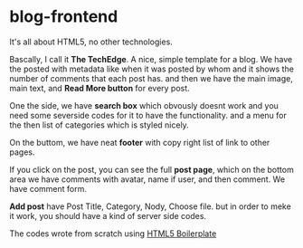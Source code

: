 # blog-frontend
It's all about HTML5, no other technologies.

Bascally, I call it **The TechEdge**. A nice, simple template for a blog. We have the posted with metadata like when it was posted by whom and it shows the number of comments that each post has. and then we have the main image,  main text, and **Read More button** for every post. 

One the side, we have **search box** which obvously doesnt work and you need some severside codes for it to have the functionality. and a menu for the then list of categories which is styled nicely.

On the buttom, we have neat **footer** with copy right list of link to other pages.

If you click on the post, you can see the full **post page**, which on the bottom area we have comments with avatar, name if user, and then comment. We have comment form.

**Add post** have Post Title, Category, Nody, Choose file. but in order to meke it work, you should have a kind of server side codes.

The codes wrote from scratch using [HTML5 Boilerplate](https://html5boilerplate.com/)
